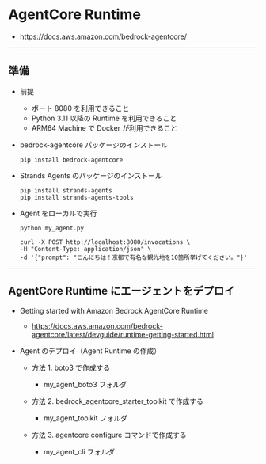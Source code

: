 # AgentCore Runtime

* https://docs.aws.amazon.com/bedrock-agentcore/

---

## 準備

* 前提
    - ポート 8080 を利用できること
    - Python 3.11 以降の Runtime を利用できること
    - ARM64 Machine で Docker が利用できること

* bedrock-agentcore パッケージのインストール

    ```
    pip install bedrock-agentcore
    ```

* Strands Agents のパッケージのインストール

    ```
    pip install strands-agents
    pip install strands-agents-tools
    ```

* Agent をローカルで実行

    ```
    python my_agent.py
    ```

    ```
    curl -X POST http://localhost:8080/invocations \
    -H "Content-Type: application/json" \
    -d '{"prompt": "こんにちは！京都で有名な観光地を10箇所挙げてください。"}'
    ```

---
## AgentCore Runtime にエージェントをデプロイ

* Getting started with Amazon Bedrock AgentCore Runtime
    - https://docs.aws.amazon.com/bedrock-agentcore/latest/devguide/runtime-getting-started.html
 

* Agent のデプロイ（Agent Runtime の作成）
  - 方法 1. boto3 で作成する
    - my_agent_boto3 フォルダ

  - 方法 2. bedrock_agentcore_starter_toolkit で作成する
    - my_agent_toolkit フォルダ

  - 方法 3. agentcore configure コマンドで作成する
    - my_agent_cli フォルダ
